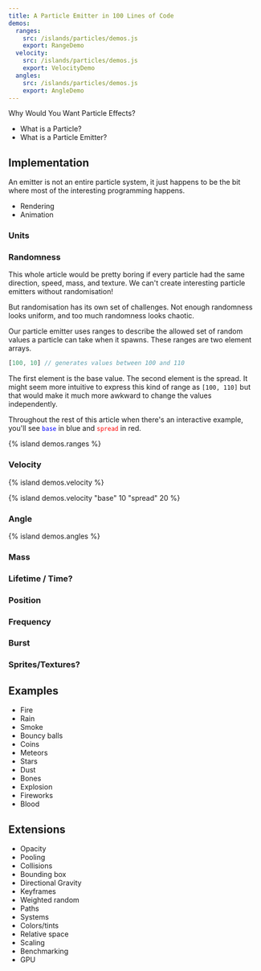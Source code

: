 ```yaml
---
title: A Particle Emitter in 100 Lines of Code
demos:
  ranges:
    src: /islands/particles/demos.js
    export: RangeDemo
  velocity:
    src: /islands/particles/demos.js
    export: VelocityDemo
  angles:
    src: /islands/particles/demos.js
    export: AngleDemo
---
```


Why Would You Want Particle Effects?
- What is a Particle?
- What is a Particle Emitter?

## Implementation
An emitter is not an entire particle system, it just happens to be the bit where most of the interesting programming happens.

- Rendering
- Animation

### Units

### Randomness
This whole article would be pretty boring if every particle had the same direction, speed, mass, and texture. We can't create interesting particle emitters without randomisation!

But randomisation has its own set of challenges. Not enough randomness looks uniform, and too much randomness looks chaotic.

Our particle emitter uses ranges to describe the allowed set of random values a particle can take when it spawns. These ranges are two element arrays.

```ts
[100, 10] // generates values between 100 and 110
```

The first element is the base value. The second element is the spread. It might seem more intuitive to express this kind of range as `[100, 110]` but that would make it much more awkward to change the values independently.

Throughout the rest of this article when there's an interactive example, you'll see <code style="color: blue">base</code> in blue and <code style="color: red">spread</code> in red.

{% island demos.ranges %}

### Velocity

{% island demos.velocity %}

{% island demos.velocity "base" 10 "spread" 20 %}

### Angle
{% island demos.angles %}

### Mass

### Lifetime / Time?

### Position

### Frequency

### Burst

### Sprites/Textures?

## Examples
- Fire
- Rain
- Smoke
- Bouncy balls
- Coins
- Meteors
- Stars
- Dust
- Bones
- Explosion
- Fireworks
- Blood

## Extensions
- Opacity
- Pooling
- Collisions
- Bounding box
- Directional Gravity
- Keyframes
- Weighted random
- Paths
- Systems
- Colors/tints
- Relative space
- Scaling
- Benchmarking
- GPU
